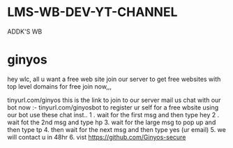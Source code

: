 # LMS-WB-DEV-YT-CHANNEL
ADDK'S WB
# ginyos 

hey wlc, all
u want a free web site
join our server to get free websites with top level domains 
for free
join 
now,,,

tinyurl.com/ginyos this is the link to join to our server 
mail us 
chat with our bot now :- tinyurl.com/ginyosbot
to register ur self for a free wbsite using our bot use these chat inst..
1 . wait for the first msg and then type hey
2 . wait fot the 2nd msg and type hp
3. wait for the large msg to pop up and then type tp 
4. then wait for the next msg and then type yes (ur email)
5. we will contact u in 48hr 
6. vist https://github.com/Ginyos-secure
